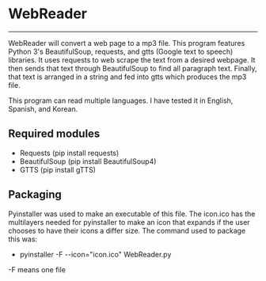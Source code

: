 # WebReader
--------------------------------------------------
WebReader will convert a web page to a mp3 file. This program features Python 3's BeautifulSoup, requests, and gtts (Google text to speech) libraries.  It uses requests to web scrape the text from a desired webpage.  It then sends that text through BeautifulSoup to find all paragraph text.  Finally, that text is arranged in a string and fed into gtts which produces the mp3 file.

This program can read multiple languages.  I have tested it in English, Spanish, and Korean.

## Required modules
* Requests (pip install requests)
* BeautifulSoup (pip install BeautifulSoup4)
* GTTS (pip install gTTS)

## Packaging
Pyinstaller was used to make an executable of this file.  The icon.ico has the multilayers needed for pyinstaller to make an icon that expands if the user chooses to have their icons a differ size.
The command used to package this was: 
* pyinstaller -F --icon="icon.ico" WebReader.py

-F means one file
